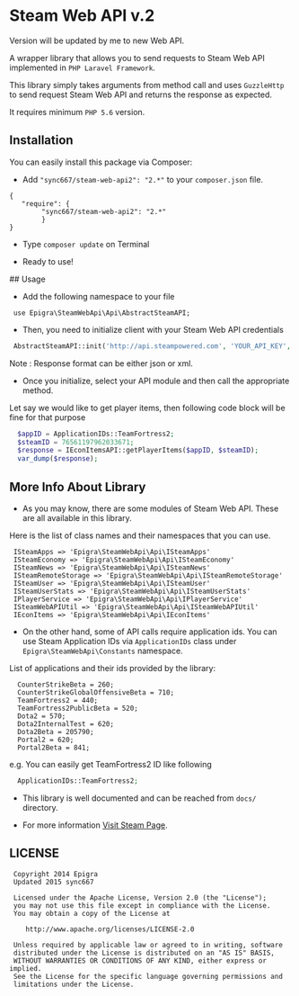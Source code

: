 Steam Web API v.2
=============

Version will be updated by me to new Web API.

A wrapper library that allows you to send requests to Steam Web API implemented in `PHP Laravel Framework`.

This library simply takes arguments from method call and uses `GuzzleHttp` to send request Steam Web API and returns the response as expected.

It requires minimum `PHP 5.6` version.

## Installation

You can easily install this package via Composer:

* Add `"sync667/steam-web-api2": "2.*"` to your `composer.json` file.
```
{
   "require": {
		"sync667/steam-web-api2": "2.*"
	    }
}
```

* Type `composer update` on Terminal

* Ready to use!


## Usage

* Add the following namespace to your file
```
 use Epigra\SteamWebApi\Api\AbstractSteamAPI;
```

* Then, you need to initialize client with your Steam Web API credentials
```php  
 AbstractSteamAPI::init('http://api.steampowered.com', 'YOUR_API_KEY', 'YOUR_RESPONSE_FORMAT');
```
Note : Response format can be either json or xml.

* Once you initialize, select your API module and then call the appropriate method.

Let say we would like to get player items, then following code block will be fine for that purpose
```php
  $appID = ApplicationIDs::TeamFortress2;
  $steamID = 76561197962033671;
  $response = IEconItemsAPI::getPlayerItems($appID, $steamID);
  var_dump($response);
```
## More Info About Library
 
* As you may know, there are some modules of Steam Web API. These are all available in this library. 
 
Here is the list of class names and their namespaces that you can use.
 ```
  ISteamApps => 'Epigra\SteamWebApi\Api\ISteamApps'
  ISteamEconomy => 'Epigra\SteamWebApi\Api\ISteamEconomy' 
  ISteamNews => 'Epigra\SteamWebApi\Api\ISteamNews'
  ISteamRemoteStorage => 'Epigra\SteamWebApi\Api\ISteamRemoteStorage'
  ISteamUser => 'Epigra\SteamWebApi\Api\ISteamUser'
  ISteamUserStats => 'Epigra\SteamWebApi\Api\ISteamUserStats'
  IPlayerService => 'Epigra\SteamWebApi\Api\IPlayerService'
  ISteamWebAPIUtil => 'Epigra\SteamWebApi\Api\ISteamWebAPIUtil'
  IEconItems => 'Epigra\SteamWebApi\Api\IEconItems'
```
* On the other hand, some of API calls require application ids. You can use Steam Application IDs via `ApplicationIDs` class under `Epigra\SteamWebApi\Constants` namespace.
 
List of applications and their ids provided by the library: 

```
  CounterStrikeBeta = 260; 
  CounterStrikeGlobalOffensiveBeta = 710;
  TeamFortress2 = 440;
  TeamFortress2PublicBeta = 520;
  Dota2 = 570;
  Dota2InternalTest = 620;
  Dota2Beta = 205790;
  Portal2 = 620;
  Portal2Beta = 841;
```

e.g. You can easily get TeamFortress2 ID like following 
```php 
  ApplicationIDs::TeamFortress2;
```
* This library is well documented and can be reached from `docs/` directory. 
 
* For more information [Visit Steam Page](http://steamcommunity.com/dev).

## LICENSE
```
 Copyright 2014 Epigra
 Updated 2015 sync667

 Licensed under the Apache License, Version 2.0 (the "License");
 you may not use this file except in compliance with the License.
 You may obtain a copy of the License at

    http://www.apache.org/licenses/LICENSE-2.0

 Unless required by applicable law or agreed to in writing, software
 distributed under the License is distributed on an "AS IS" BASIS,
 WITHOUT WARRANTIES OR CONDITIONS OF ANY KIND, either express or implied.
 See the License for the specific language governing permissions and
 limitations under the License.
```
